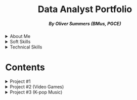 # <h1 align="center">Data Analyst Portfolio</h1>
<h5 align="center">By Oliver Summers (BMus, PGCE)</h5>

<details>
<summary>About Me</summary>
<br>

**Who are you?** - Hi, I'm Oliver, and I love being involved with data! With nearly 5 years experience working in datasets of varying degrees, from easy-to-digest Excel spreadsheets to larger datasets of 200,000+ sets of data used in SQL, and R/Python.

**Why do you do what you do?** - I've always been invested in data and using applications to get results, starting with music programming and technology and later utilising SQL, Excel and Tableau/Power BI to drive business decisions. According to [Schroeder, 2021](https://www.forbes.com/sites/bernhardschroeder/2021/06/11/the-data-analytics-profession-and-employment-is-exploding-three-trends-that-matter/?sh=356375f73f81) With growth for the data field set to grow about 28% through 2026. I'm confident that the future of data has never been more exciting!

**What expertise and skills do you bring?** - While I bring with me the invaluable skillsets in using SQL, Excel, Tableau/Power BI (to name a few) One of my standout qualities is being a qualified educator for 6+ years, with a pedagogical approach in being able to present complex information in a clear and consice manner, having supported both primary and further education in the UK and US, to students from 5 to 50 years of age, so quite a varied age group. This is ciritical when dealing with both business and technical stakeholders who rely on this information to plan ahead with strategic business decisions that can have a major impact.

**What are you looking for?** - I'm looking for a role that prioritises data in their workplace that I'm really keen in analysing and finding results for. I'd love to hear from you to discuss further about what you're looking for in a data analyst role and the needs of the business, so please do get in touch so we can discuss further. Looking forward to speaking with you!
<br>
<br>

*P.S. a quick bonus fact for you - during my time at MyTutor, I won the data compeition in the data team for building a database in SQL from the ground up, focusing on different coloured shirts and presenting this to the team. As an award, I won a emoji of me with a crown and a box of chocolates!*

</details>

<details markdown="1">
<summary>Soft Skills</summary>
<br>

- **Communication & Presentation**
  - Delivered PowerPoint presentations for 100+ lessons in both primary and FE education sectors in UK and US
  - Presented weekly workshops to 20+ teams to update B2C stakeholders at MyTutor on data-led insights
- **Teamwork**
  - Collaboarated with product and engineering teams at MyTutor to successfully solve 30+ daily technical site issues 
  - Supported our Business Development team at FMIC to update signed 200+ contracts from dealers in the AS/400 database
- **Problem Solving**
  - Solved technical issues reported on JIRA that lead to improving customer satisfaction on Google from 3.8 to 4.0 out of 5
  - Created categories for product reports in our CRM system (Zendesk) to collect data from 10,000+ customers, improving accurate reporting at MyTutor
- **Attention to Detail**
  - Scrutinised up to 500 daily bookings at Ocean Holidays, analysing for correct information extracted from Excel and comparing to transmittals received to reach 97%+ score
  - Extract data from the AS/400 database into Excel to format, removing duplicates and missing values to provide to more than 200+ colleagues across the EMEA business  at FMIC.

</details>

<details markdown="1">
<summary>Technical Skills</summary>
<br>

- Programming: SQL (SQL Server, Azure), Python (BeautifulSoup)
- Excel: vlookup, index match, count(if), sum(if), min/max(if), average, conditional formatting, trim
- Modeling: Linear Regressions, Logistic Regressions
- Data Visualisation: Tableau, Power BI, MS Excel/Google Sheets, PowerPoint

</details>

# Contents

<details>
<summary>Project #1</summary>
<br>

Project Name  | Description    | Topic
------------- | -------------  | ------------
[Consumer Changes to travel to and from the UK](https://github.com/OSummers/data_analyst_portfolio/tree/main/Proj_1)  | Looking at the changes between post and pre-pandemic consumer behviour for travel to and from UK  | Data cleaning, wrangling
______________



*Further Notes:*

- Code/File: [Found in this repository folder](https://github.com/OSummers/data_analyst_portfolio/tree/main/Proj_1)
- Source: Office for National Survey - Overseas travel and tourism dataset
- Description: This project was created to highlight changes in consumer behaviour and discover past and future changes to travel
- Skills: Data visualization, explorartory data analysis, mining, cleaning, preparation
- Technology: SQL, Excel, Power BI

</details>

<details>
<summary>Project #2 (Video Games)</summary>


### **Summary**

### **Key Findings**

### **Conclusion**

*Further Notes:*

- Code/File: [Found in this repository folder](https://github.com/OSummers/data_analyst_portfolio/tree/main/Proj_2)
- Source:
- Description:
- Skills:
- Technology:

</details>

<details>
<summary>Project #3 (K-pop Music)</summary>

### **Summary**

### **Key Findings**

### **Conclusion**

*Further Notes:*

- Code/File: [Found in this repository folder](https://github.com/OSummers/data_analyst_portfolio/tree/main/Proj_3)
- Source:
- Description:
- Skills:
- Technology:

</details>
